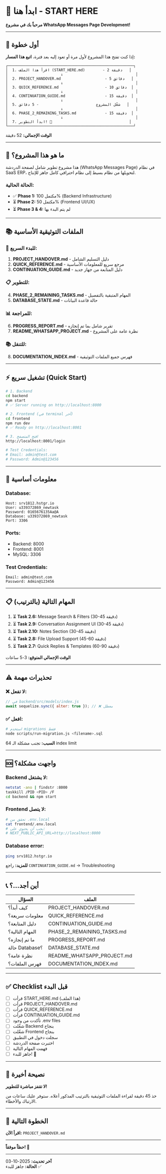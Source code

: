# 🚀 ابدأ هنا - START HERE

**مرحباً بك في مشروع WhatsApp Messages Page Development!**

---

## 📌 أول خطوة

إذا كنت تفتح هذا المشروع لأول مرة أو تعود إليه بعد فترة، **اتبع هذا المسار:**

```
┌─────────────────────────────────────────────────────────┐
│  1. اقرأ هذا الملف (START_HERE.md)        - 2 دقيقة   │
│                        ↓                                 │
│  2. PROJECT_HANDOVER.md                    - 5 دقائق   │
│                        ↓                                 │
│  3. QUICK_REFERENCE.md                     - 10 دقائق  │
│                        ↓                                 │
│  4. CONTINUATION_GUIDE.md                  - 15 دقيقة  │
│                        ↓                                 │
│  5. شغّل المشروع                          - 5 دقائق   │
│                        ↓                                 │
│  6. PHASE_2_REMAINING_TASKS.md             - 15 دقيقة  │
│                        ↓                                 │
│  7. ابدأ التطوير! 🚀                                   │
└─────────────────────────────────────────────────────────┘
```

**الوقت الإجمالي:** 52 دقيقة

---

## 🎯 ما هو هذا المشروع؟

هذا مشروع تطوير شامل لصفحة الدردشة (WhatsApp Messages Page) في نظام SaaS ERP، لتحويلها من نظام بسيط إلى نظام احترافي كامل جاهز للإنتاج.

### الحالة الحالية:
- ✅ **Phase 1:** مكتمل 100% (Backend Infrastructure)
- ⏳ **Phase 2:** مكتمل 50% (Frontend UI/UX)
- ⏳ **Phase 3 & 4:** لم يتم البدء بها

---

## 📚 الملفات التوثيقية الأساسية

### 🎯 للبدء السريع:
1. **PROJECT_HANDOVER.md** - دليل التسليم الشامل
2. **QUICK_REFERENCE.md** - مرجع سريع للمعلومات الأساسية
3. **CONTINUATION_GUIDE.md** - دليل المتابعة من جهاز جديد

### 📋 للتطوير:
4. **PHASE_2_REMAINING_TASKS.md** - المهام المتبقية بالتفصيل
5. **DATABASE_STATE.md** - حالة قاعدة البيانات

### 📊 للمراجعة:
6. **PROGRESS_REPORT.md** - تقرير شامل بما تم إنجازه
7. **README_WHATSAPP_PROJECT.md** - نظرة عامة على المشروع

### 📚 للتنقل:
8. **DOCUMENTATION_INDEX.md** - فهرس جميع الملفات التوثيقية

---

## ⚡ تشغيل سريع (Quick Start)

```bash
# 1. Backend
cd backend
npm start
# ✅ Server running on http://localhost:8000

# 2. Frontend (في terminal آخر)
cd frontend
npm run dev
# ✅ Ready on http://localhost:8001

# 3. افتح المتصفح
http://localhost:8001/login

# Test Credentials:
# Email: admin@test.com
# Password: Admin@123456
```

---

## 🔑 معلومات أساسية

### Database:
```
Host: srv1812.hstgr.io
User: u339372869_newtask
Password: 0165676135Aa@A
Database: u339372869_newtask
Port: 3306
```

### Ports:
- Backend: 8000
- Frontend: 8001
- MySQL: 3306

### Test Credentials:
```
Email: admin@test.com
Password: Admin@123456
```

---

## 📋 المهام التالية (بالترتيب)

1. ⏳ **Task 2.6:** Message Search & Filters (30-45 دقيقة)
2. ⏳ **Task 2.9:** Conversation Assignment UI (30-45 دقيقة)
3. ⏳ **Task 2.10:** Notes Section (30-45 دقيقة)
4. ⏳ **Task 2.8:** File Upload Support (45-60 دقيقة)
5. ⏳ **Task 2.7:** Quick Replies & Templates (60-90 دقيقة)

**الوقت الإجمالي المتوقع:** 3-5 ساعات

---

## ⚠️ تحذيرات مهمة

### ❌ لا تفعل:
```javascript
// في backend/src/models/index.js
await sequelize.sync({ alter: true }); // ❌ معطل
```

### ✅ افعل:
```bash
# استخدم migrations فقط
node scripts/run-migration.js <filename>.sql
```

**السبب:** تجنب مشكلة الـ 64 index limit

---

## 🆘 واجهت مشكلة؟

### Backend لا يشتغل:
```bash
netstat -ano | findstr :8000
taskkill /PID <PID> /F
cd backend && npm start
```

### Frontend لا يتصل:
```bash
# تحقق من .env.local
cat frontend/.env.local
# يجب أن يحتوي على:
# NEXT_PUBLIC_API_URL=http://localhost:8000
```

### Database error:
```bash
ping srv1812.hstgr.io
```

**للمزيد:** راجع `CONTINUATION_GUIDE.md` → Troubleshooting

---

## 📞 أين أجد...؟

| السؤال | الملف |
|--------|-------|
| كيف أبدأ؟ | PROJECT_HANDOVER.md |
| معلومات سريعة؟ | QUICK_REFERENCE.md |
| دليل المتابعة؟ | CONTINUATION_GUIDE.md |
| المهام التالية؟ | PHASE_2_REMAINING_TASKS.md |
| ما تم إنجازه؟ | PROGRESS_REPORT.md |
| حالة Database؟ | DATABASE_STATE.md |
| نظرة عامة؟ | README_WHATSAPP_PROJECT.md |
| فهرس الملفات؟ | DOCUMENTATION_INDEX.md |

---

## ✅ Checklist قبل البدء

- [ ] قرأت START_HERE.md (هذا الملف)
- [ ] قرأت PROJECT_HANDOVER.md
- [ ] قرأت QUICK_REFERENCE.md
- [ ] قرأت CONTINUATION_GUIDE.md
- [ ] تأكدت من وجود .env files
- [ ] شغّلت Backend بنجاح
- [ ] شغّلت Frontend بنجاح
- [ ] سجلت دخول في التطبيق
- [ ] اختبرت صفحة الدردشة
- [ ] فهمت المهام التالية
- [ ] جاهز للبدء! 🚀

---

## 🎉 نصيحة أخيرة

**لا تقفز مباشرة للتطوير!**

خذ 45 دقيقة لقراءة الملفات التوثيقية بالترتيب المذكور أعلاه. ستوفر عليك ساعات من الارتباك والأخطاء.

---

## 🚀 الخطوة التالية

**اقرأ الآن:** `PROJECT_HANDOVER.md`

---

**حظاً موفقاً! 🎯**

---

**آخر تحديث:** 2025-10-03  
**الحالة:** جاهز للبدء ✅

